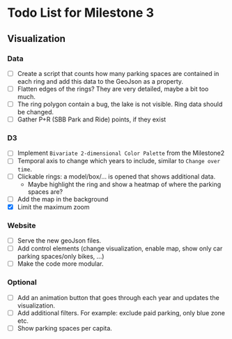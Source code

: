 # Todo List for Milestone 3

## Visualization
### Data
- [ ] Create a script that counts how many parking spaces are contained in each ring and add this data to the GeoJson as a property.
- [ ] Flatten edges of the rings? They are very detailed, maybe a bit too much.
- [ ] The ring polygon contain a bug, the lake is not visible. Ring data should be changed.
- [ ] Gather P+R (SBB Park and Ride) points, if they exist

### D3
- [ ] Implement `Bivariate 2-dimensional Color Palette` from the Milestone2
- [ ] Temporal axis to change which years to include, similar to `Change over time`.
- [ ] Clickable rings: a model/box/... is opened that shows additional data.
  - Maybe highlight the ring and show a heatmap of where the parking spaces are?
- [ ] Add the map in the background
- [x] Limit the maximum zoom

### Website
- [ ] Serve the new geoJson files.
- [ ] Add control elements (change visualization, enable map, show only car parking spaces/only bikes, ...)
- [ ] Make the code more modular. 

### Optional
- [ ] Add an animation button that goes through each year and updates the visualization.
- [ ] Add additional filters. For example: exclude paid parking, only blue zone etc.
- [ ] Show parking spaces per capita.